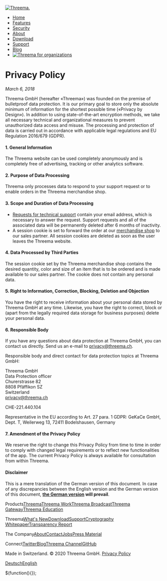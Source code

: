 [![Threema.](/images/logo.svg)](https://threema.ch/en)

*   [Home](https://threema.ch/en)
*   [Features](https://threema.ch/en/features)
*   [Security](https://threema.ch/en/security)
*   [About](https://threema.ch/en/about)
*   [Download](https://threema.ch/en/download)
*   [Support](https://threema.ch/en/support)
*   [Blog](https://threema.ch/en/blog)
*   [![](/images/work-white.svg "Threema for organizations")](https://work.threema.ch/en/home)

Privacy Policy
==============

_March 6, 2018_

Threema GmbH (hereafter «Threema») was founded on the premise of bulletproof data protection. It is our primary goal to store only the absolute minimum of information for the shortest possible time («Privacy by Design»). In addition to using state-of-the-art encryption methods, we take all necessary technical and organizational measures to prevent unauthorized data access and misuse. The processing and protection of data is carried out in accordance with applicable legal regulations and EU Regulation 2016/679 (GDPR).

#### 1\. General Information

The Threema website can be used completely anonymously and is completely free of advertising, tracking or other analytics software.

#### 2\. Purpose of Data Processing

Threema only processes data to respond to your support request or to enable orders in the Threema merchandise shop.

#### 3\. Scope and Duration of Data Processing

*   [Requests for technical support](https://threema.ch/en/support) contain your email address, which is necessary to answer the request. Support requests and all of the associated data will be permanently deleted after 6 months of inactivity.
*   A session cookie is set to forward the order at our [merchandise shop](https://threema.ch/en/merchandise) to our sales partner. All session cookies are deleted as soon as the user leaves the Threema website.

#### 4\. Data Processed by Third Parties

The session cookie set by the Threema merchandise shop contains the desired quantity, color and size of an item that is to be ordered and is made available to our sales partner. The cookie does not contain any personal data.

#### 5\. Right to Information, Correction, Blocking, Deletion and Objection

You have the right to receive information about your personal data stored by Threema GmbH at any time. Likewise, you have the right to correct, block or (apart from the legally required data storage for business purposes) delete your personal data.

#### 6\. Responsible Body

If you have any questions about data protection at Threema GmbH, you can contact us directly. Send us an e-mail to [privacy@threema.ch](mailto:privacy@threema.ch).

Responsible body and direct contact for data protection topics at Threema GmbH:

Threema GmbH  
Data Protection officer  
Churerstrasse 82  
8808 Pfäffikon SZ  
Switzerland  
[privacy@threema.ch](mailto:privacy@threema.ch)  
  
CHE-221.440.104  
  
Representative in the EU according to Art. 27 para. 1 GDPR: GeKaCe GmbH, Dept. T, Weilerweg 13, 72411 Bodelshausen, Germany

#### 7\. Amendment of the Privacy Policy

We reserve the right to change this Privacy Policy from time to time in order to comply with changed legal requirements or to reflect new functionalities of the app. The current Privacy Policy is always available for consultation from within Threema.

#### Disclaimer

This is a mere translation of the German version of this document. In case of any discrepancies between the English version and the German version of this document, **[the German version](https://threema.ch/de/privacy) will prevail**.

Products[Threema](https://threema.ch/en "Threema")[Threema Work](https://work.threema.ch/en "Threema Work")[Threema Broadcast](https://broadcast.threema.ch/en "Threema Broadcast")[Threema Gateway](https://gateway.threema.ch/en "Threema Gateway")[Threema Education](https://work.threema.ch/en/education "Threema Education")

Threema[What's New](https://threema.ch/en/whats-new "What's New")[Download](https://threema.ch/en/download "Download")[Support](https://threema.ch/en/support "Support")[Cryptography Whitepaper](https://threema.ch/press-files/2_documentation/cryptography_whitepaper.pdf "Cryptography Whitepaper")[Transparency Report](https://threema.ch/en/transparencyreport "Transparency Report")

The Company[About](https://threema.ch/en/about "About")[Contact](https://threema.ch/en/contact "Contact")[Jobs](https://threema.ch/en/jobs "Jobs")[Press Material](https://threema.ch/en/press "Press Material")

Connect[Twitter](https://twitter.com/ThreemaApp "Twitter")[Blog](https://threema.ch/en/blog "Blog")[Threema Channel](https://threema.ch/en/faq/Threema_Channel "Threema Channel")[GitHub](https://github.com/threema-ch "GitHub")

Made in Switzerland. © 2020 Threema GmbH. [Privacy Policy](https://threema.ch/en/privacy)

[Deutsch](https://threema.ch/de/privacy)[English](https://threema.ch/en/privacy)

$(function(){});